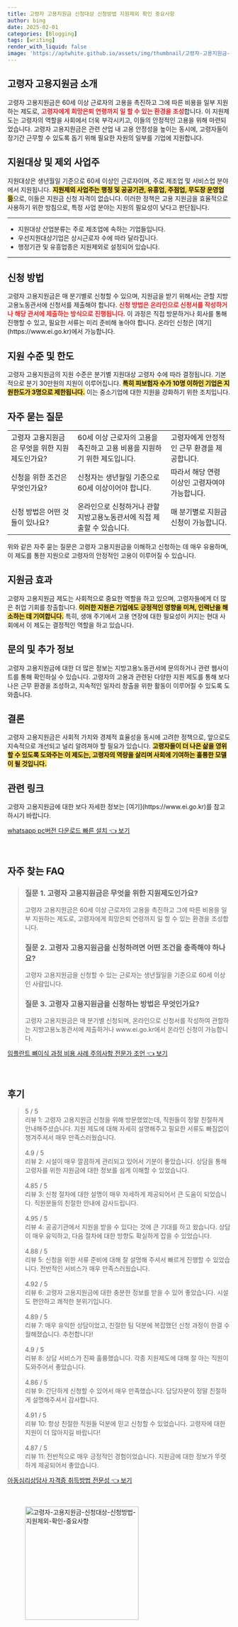 ```yaml
---
title: 고령자 고용지원금 신청대상 신청방법 지원제외 확인 중요사항
author: bing
date: 2025-02-01
categories: [Blogging]
tags: [writing]
render_with_liquid: false
image: 'https://aptwhite.github.io/assets/img/thumbnail/고령자-고용지원금-신청대상-신청방법-지원제외-확인-중요사항.webp'
---
```



<h2 id='고령자 고용지원금 소개'>고령자 고용지원금 소개</h2>

<p>고령자 고용지원금은 60세 이상 근로자의 고용을 촉진하고 그에 따른 비용을 일부 지원하는 제도로, <b><span style="color: #ee2323;">고령자에게 희망은퇴 연령까지 일 할 수 있는 환경을 조성</span></b>합니다. 이 지원제도는 고령자의 역할을 사회에서 더욱 부각시키고, 이들의 안정적인 고용을 위해 마련되었습니다. 고령자 고용지원금은 관련 산업 내 고용 안정성을 높이는 동시에, 고령자들이 장기간 근무할 수 있도록 돕기 위해 필요한 자원의 일부를 기업에 지원합니다.</p>

<h2 id='지원대상 및 제외 사업주'>지원대상 및 제외 사업주</h2>

<p>지원대상은 생년월일 기준으로 60세 이상인 근로자이며, 주로 제조업 및 서비스업 분야에서 지원됩니다. <b><span style="background-color: #ffe066;">지원제외 사업주는 행정 및 공공기관, 유흥업, 주점업, 무도장 운영업 등</span></b>으로, 이들은 지원금 신청 자격이 없습니다. 이러한 정책은 고용 지원금을 효율적으로 사용하기 위한 방침으로, 특정 사업 분야는 지원의 필요성이 낮다고 판단됩니다.</p>

<hr />

<ul>
    <li>지원대상 산업분류는 주로 제조업에 속하는 기업들입니다.</li>
    <li>우선지원대상기업은 상시근로자 수에 따라 달라집니다.</li>
    <li>행정기관 및 유흥업종은 지원제외로 설정되어 있습니다.</li>
</ul>

<hr />

<h2 id='신청 방법'>신청 방법</h2>

<p>고령자 고용지원금은 매 분기별로 신청할 수 있으며, 지원금을 받기 위해서는 관할 지방고용노동관서에 신청서를 제출해야 합니다. <b><span style="color: #ee2323;">신청 방법은 온라인으로 신청서를 작성하거나 해당 관서에 제출하는 방식으로 진행됩니다.</span></b> 이 과정은 직접 방문하거나 회사를 통해 진행할 수 있고, 필요한 서류는 미리 준비해 놓아야 합니다. 온라인 신청은 [여기](https://www.ei.go.kr)에서 가능합니다.</p>

<h2 id='지원 수준 및 한도'>지원 수준 및 한도</h2>

<p>고령자 고용지원금의 지원 수준은 분기별 지원대상 고령자 수에 따라 결정됩니다. 기본적으로 분기 30만원의 지원이 이루어집니다. <b><span style="background-color: #ffe066;">특히 피보험자 수가 10명 이하인 기업은 지원한도가 3명으로 제한됩니다.</span></b> 이는 중소기업에 대한 지원을 강화하기 위한 조치입니다.</p>

<h2 id='자주 묻는 질문'>자주 묻는 질문</h2>

<table>
    <tr>
        <td>고령자 고용지원금은 무엇을 위한 지원제도인가요?</td>
        <td>60세 이상 근로자의 고용을 촉진하고 고용 비용을 지원하기 위한 제도입니다.</td>
        <td>고령자에게 안정적인 근무 환경을 제공합니다.</td>
    </tr>
    <tr>
        <td>신청을 위한 조건은 무엇인가요?</td>
        <td>신청자는 생년월일 기준으로 60세 이상이어야 합니다.</td>
        <td>따라서 해당 연령 이상인 고령자여야 가능합니다.</td>
    </tr>
    <tr>
        <td>신청 방법은 어떤 것들이 있나요?</td>
        <td>온라인으로 신청하거나 관할 지방고용노동관서에 직접 제출할 수 있습니다.</td>
        <td>매 분기별로 지원금 신청이 가능합니다.</td>
    </tr>
</table>

<p>위와 같은 자주 묻는 질문은 고령자 고용지원금을 이해하고 신청하는 데 매우 유용하며, 이 제도를 통한 지원으로 고령자의 안정적인 고용이 이루어질 수 있습니다.</p>

<h2 id='지원금 효과'>지원금 효과</h2>

<p>고령자 고용지원금 제도는 사회적으로 중요한 역할을 하고 있으며, 고령자들에게 더 많은 취업 기회를 창출합니다. <b><span style="background-color: #ffe066;">이러한 지원은 기업에도 긍정적인 영향을 미쳐, 인력난을 해소하는 데 기여합니다.</span></b> 특히, 생애 주기에서 고용 연장에 대한 필요성이 커지는 현대 사회에서 이 제도는 결정적인 역할을 하고 있습니다.</p>

<h2 id='문의 및 추가 정보'>문의 및 추가 정보</h2>

<p>고령자 고용지원금에 대한 더 많은 정보는 지방고용노동관서에 문의하거나 관련 웹사이트를 통해 확인하실 수 있습니다. 고령자의 고용과 관련된 다양한 지원 제도를 통해 보다 나은 근무 환경을 조성하고, 지속적인 일자리 창출을 위한 활동이 이루어질 수 있도록 도와줍니다.</p>

<h2 id='결론'>결론</h2>

<p>고령자 고용지원금은 사회적 가치와 경제적 효율성을 동시에 고려한 정책으로, 앞으로도 지속적으로 개선되고 널리 알려져야 할 필요가 있습니다. <b><span style="background-color: #ffe066;">고령자들이 더 나은 삶을 영위할 수 있도록 도와주는 이 제도는, 고령자의 역량을 살리며 사회에 기여하는 훌륭한 모델이 될 것입니다.</span></b></p>

<h2 id='관련 링크'>관련 링크</h2>

<p>고령자 고용지원금에 대한 보다 자세한 정보는 [여기](https://www.ei.go.kr)를 참고하시기 바랍니다.</p>


<p><a class="click-button" title="whatsapp pc버전 다운로드 빠른 설치" href="https://aptwhite.github.io/posts/whatsapp-pc%EB%B2%84%EC%A0%84-%EB%8B%A4%EC%9A%B4%EB%A1%9C%EB%93%9C-%EB%B9%A0%EB%A5%B8-%EC%84%A4%EC%B9%98/" rel="dofollow">whatsapp pc버전 다운로드 빠른 설치 👈 보기</a></p><br>
<h2 id='자주_찾는_FAQ'>자주 찾는 FAQ</h2>
<div itemscope="" itemtype="https://schema.org/FAQPage"> 
<blockquote> 
<div itemscope="" itemprop="mainEntity" itemtype="https://schema.org/Question"> 
<h3 itemprop="name">질문 1. 고령자 고용지원금은 무엇을 위한 지원제도인가요?</h3> 
<div itemscope="" itemprop="acceptedAnswer" itemtype="https://schema.org/Answer"> 
<span itemprop="text"> 
<p>고령자 고용지원금은 60세 이상 근로자의 고용을 촉진하고 그에 따른 비용을 일부 지원하는 제도로, 고령자에게 희망은퇴 연령까지 일 할 수 있는 환경을 조성합니다.</p> 
</span> 
</div> 
</div> 
<div itemscope="" itemprop="mainEntity" itemtype="https://schema.org/Question"> 
<h3 itemprop="name">질문 2. 고령자 고용지원금을 신청하려면 어떤 조건을 충족해야 하나요?</h3> 
<div itemscope="" itemprop="acceptedAnswer" itemtype="https://schema.org/Answer"> 
<span itemprop="text"> 
<p>고령자 고용지원금을 신청할 수 있는 근로자는 생년월일을 기준으로 60세 이상인 사람입니다.</p> 
</span> 
</div> 
</div> 
<div itemscope="" itemprop="mainEntity" itemtype="https://schema.org/Question"> 
<h3 itemprop="name">질문 3. 고령자 고용지원금을 신청하는 방법은 무엇인가요?</h3> 
<div itemscope="" itemprop="acceptedAnswer" itemtype="https://schema.org/Answer"> 
<span itemprop="text"> 
<p>고령자 고용지원금은 매 분기별 신청되며, 온라인으로 신청서를 작성하여 관할하는 지방고용노동관서에 제출하거나 www.ei.go.kr에서 온라인 신청이 가능합니다.</p> 
</span> 
</div> 
</div> 
</blockquote> 
</div>
<p><a class="click-button" title="임플란트 뼈이식 과정 비용 사례 주의사항 전문가 조언" href="https://aptwhite.github.io/posts/%EC%9E%84%ED%94%8C%EB%9E%80%ED%8A%B8-%EB%BC%88%EC%9D%B4%EC%8B%9D-%EA%B3%BC%EC%A0%95-%EB%B9%84%EC%9A%A9-%EC%82%AC%EB%A1%80-%EC%A3%BC%EC%9D%98%EC%82%AC%ED%95%AD-%EC%A0%84%EB%AC%B8%EA%B0%80-%EC%A1%B0%EC%96%B8/" rel="dofollow">임플란트 뼈이식 과정 비용 사례 주의사항 전문가 조언 👈 보기</a></p><br>
<h2 id='후기'>후기</h2>
<div itemscope itemtype="https://schema.org/Product">
  <blockquote>
  <div itemprop="review" itemscope itemtype="https://schema.org/Review">
      <div itemprop="reviewRating" itemscope itemtype="https://schema.org/Rating"> <span itemprop="ratingValue">5</span> / <span itemprop="bestRating">5</span> </div>
      <span itemprop="reviewBody">리뷰 1: 고령자 고용지원금 신청을 위해 방문했었는데, 직원들이 정말 친절하게 안내해주셨습니다. 지원 제도에 대해 자세히 설명해주고 필요한 서류도 빠짐없이 챙겨주셔서 매우 만족스러웠습니다.</span>
  </div>
  <br>
  <div itemprop="review" itemscope itemtype="https://schema.org/Review">
      <div itemprop="reviewRating" itemscope itemtype="https://schema.org/Rating"> <span itemprop="ratingValue">4.9</span> / <span itemprop="bestRating">5</span> </div>
      <span itemprop="reviewBody">리뷰 2: 시설이 매우 깔끔하게 관리되고 있어서 기분이 좋았습니다. 상담을 통해 고령자를 위한 지원금에 대한 정보를 쉽게 이해할 수 있었습니다.</span>
  </div>
  <br>
  <div itemprop="review" itemscope itemtype="https://schema.org/Review">
      <div itemprop="reviewRating" itemscope itemtype="https://schema.org/Rating"> <span itemprop="ratingValue">4.85</span> / <span itemprop="bestRating">5</span> </div>
      <span itemprop="reviewBody">리뷰 3: 신청 절차에 대한 설명이 매우 자세하게 제공되어서 큰 도움이 되었습니다. 직원분들의 친절한 안내에 감사드립니다.</span>
  </div>
  <br>
  <div itemprop="review" itemscope itemtype="https://schema.org/Review">
      <div itemprop="reviewRating" itemscope itemtype="https://schema.org/Rating"> <span itemprop="ratingValue">4.95</span> / <span itemprop="bestRating">5</span> </div>
      <span itemprop="reviewBody">리뷰 4: 공공기관에서 지원을 받을 수 있다는 것에 큰 기대를 하고 왔습니다. 상담이 매우 유익하고, 다음 절차에 대한 방향도 확실하게 잡을 수 있었습니다.</span>
  </div>
  <br>
  <div itemprop="review" itemscope itemtype="https://schema.org/Review">
      <div itemprop="reviewRating" itemscope itemtype="https://schema.org/Rating"> <span itemprop="ratingValue">4.88</span> / <span itemprop="bestRating">5</span> </div>
      <span itemprop="reviewBody">리뷰 5: 신청을 위한 서류 준비에 대해 잘 설명해 주셔서 빠르게 진행할 수 있었습니다. 전반적인 서비스가 매우 만족스러웠습니다.</span>
  </div>
  <br>
  <div itemprop="review" itemscope itemtype="https://schema.org/Review">
      <div itemprop="reviewRating" itemscope itemtype="https://schema.org/Rating"> <span itemprop="ratingValue">4.92</span> / <span itemprop="bestRating">5</span> </div>
      <span itemprop="reviewBody">리뷰 6: 고령자 고용지원금에 대한 충분한 정보를 받을 수 있어 좋았습니다. 시설도 편안하고 쾌적한 분위기입니다.</span>
  </div>
  <br>
  <div itemprop="review" itemscope itemtype="https://schema.org/Review">
      <div itemprop="reviewRating" itemscope itemtype="https://schema.org/Rating"> <span itemprop="ratingValue">4.89</span> / <span itemprop="bestRating">5</span> </div>
      <span itemprop="reviewBody">리뷰 7: 매우 유익한 상담이었고, 친절한 팀 덕분에 복잡했던 신청 과정이 한결 수월해졌습니다. 추천합니다!</span>
  </div>
  <br>
  <div itemprop="review" itemscope itemtype="https://schema.org/Review">
      <div itemprop="reviewRating" itemscope itemtype="https://schema.org/Rating"> <span itemprop="ratingValue">4.9</span> / <span itemprop="bestRating">5</span> </div>
      <span itemprop="reviewBody">리뷰 8: 상담 서비스가 진짜 훌륭했습니다. 각종 지원제도에 대해 잘 아는 직원이 도와주어서 좋았습니다.</span>
  </div>
  <br>
  <div itemprop="review" itemscope itemtype="https://schema.org/Review">
      <div itemprop="reviewRating" itemscope itemtype="https://schema.org/Rating"> <span itemprop="ratingValue">4.86</span> / <span itemprop="bestRating">5</span> </div>
      <span itemprop="reviewBody">리뷰 9: 간단하게 신청할 수 있어서 매우 만족했습니다. 담당자분이 정말 친절하게 설명해주셔서 감사합니다.</span>
  </div>
  <br>
  <div itemprop="review" itemscope itemtype="https://schema.org/Review">
      <div itemprop="reviewRating" itemscope itemtype="https://schema.org/Rating"> <span itemprop="ratingValue">4.91</span> / <span itemprop="bestRating">5</span> </div>
      <span itemprop="reviewBody">리뷰 10: 항상 친절한 직원들 덕분에 믿고 신청할 수 있었습니다. 고령자에 대한 지원이 더 많아지길 바랍니다!</span>
  </div>
  <br>
  <div itemprop="review" itemscope itemtype="https://schema.org/Review">
      <div itemprop="reviewRating" itemscope itemtype="https://schema.org/Rating"> <span itemprop="ratingValue">4.87</span> / <span itemprop="bestRating">5</span> </div>
      <span itemprop="reviewBody">리뷰 11: 전반적으로 매우 긍정적인 경험이었습니다. 지원금에 대한 정보가 뚜렷하게 제공되어서 좋았습니다.</span>
  </div>
  </blockquote>
</div>
<p><a class="click-button" title="아동심리상담사 자격증 취득방법 전문성" href="https://aptwhite.github.io/posts/%EC%95%84%EB%8F%99%EC%8B%AC%EB%A6%AC%EC%83%81%EB%8B%B4%EC%82%AC-%EC%9E%90%EA%B2%A9%EC%A6%9D-%EC%B7%A8%EB%93%9D%EB%B0%A9%EB%B2%95-%EC%A0%84%EB%AC%B8%EC%84%B1/" rel="dofollow">아동심리상담사 자격증 취득방법 전문성 👈 보기</a></p><br>
<figure class="image"><img src="https://aptwhite.github.io/assets/img/thumbnail/고령자-고용지원금-신청대상-신청방법-지원제외-확인-중요사항.webp" alt="고령자-고용지원금-신청대상-신청방법-지원제외-확인-중요사항" width="256" height="256"></figure>